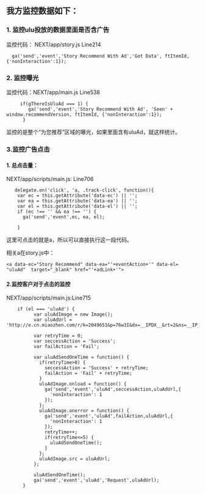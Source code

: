 ## 我方监控数据如下：
### 1. 监控ulu投放的数据里面是否含广告
监控代码： NEXT/app/story.js Line214
```
  ga('send','event','Story Recommend With Ad','Got Data', ftItemId, {'nonInteraction':1});
```

### 2. 监控曝光
监控代码：NEXT/app/main.js Line538
```
     if(gThereIsUluAd === 1) {
        ga('send','event','Story Recommend With Ad', 'Seen' + window.recommendVersion, ftItemId, {'nonInteraction':1});
      }
```
监控的是整个“为您推荐”区域的曝光，如果里面含有uluAd，就这样统计。

### 3.监控广告点击

#### 1. 总点击量：
NEXT/app/scripts/main.js: Line706

```
   delegate.on('click', 'a, .track-click', function(){
    var ec = this.getAttribute('data-ec') || '';
    var ea = this.getAttribute('data-ea') || '';
    var el = this.getAttribute('data-el') || '';
    if (ec !== '' && ea !== '') {
      ga('send','event',ec, ea, el);

    }
```
这里可点击的就是a，所以可以直接执行这一段代码。

相关a在story.js中：
```
<a data-ec="Story Recommend" data-ea="'+eventAction+'" data-el= "uluAd"  target="_blank" href="'+adLink+'">
```

#### 2.监控客户对于点击的监控
NEXT/app/scripts/main.js:Line715

```
    if (el === 'uluAd') {
          var uluAdImage = new Image();
          var uluAdUrl = 'http://e.cn.miaozhen.com/r/k=2049651&p=76w3I&dx=__IPDX__&rt=2&ns=__IP__&ni=__IESID__&v=__LOC__&xa=__ADPLATFORM__&tr=__REQUESTID__&mo=__OS__&m0=__OPENUDID__&m0a=__DUID__&m1=__ANDROIDID1__&m1a=__ANDROIDID__&m2=__IMEI__&m4=__AAID__&m5=__IDFA__&m6=__MAC1__&m6a=__MAC__&o=';
          
          var retryTime = 0;
          var seccessAction = 'Success';
          var failAction = 'Fail';

          var uluAdSendOneTime = function() {
            if(retryTime>0) {
              seccessAction = 'Success' + retryTime;
              failAction = 'Fail' + retryTime;
            }
            uluAdImage.onload = function() {
              ga('send','event','uluAd',seccessAction,uluAdUrl,{
                'nonInteraction': 1
              });
            };
            uluAdImage.onerror = function() {
              ga('send','event','uluAd',failAction,uluAdUrl,{
                'nonInteraction': 1
              });
              retryTime++;
              if(retryTime<=5) {
                uluAdSendOneTime();
              }
            };
            uluAdImage.src = uluAdUrl;
          };

          uluAdSendOneTime();
          ga('send','event','uluAd','Request',uluAdUrl);
      }

